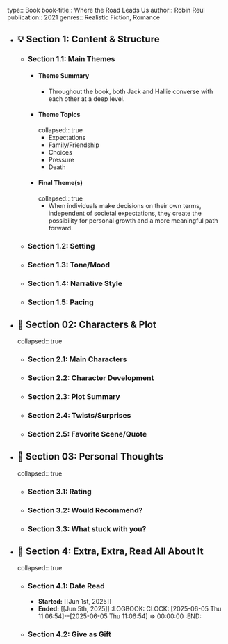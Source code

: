 type:: Book
book-title:: Where the Road Leads Us
author:: Robin Reul
publication:: 2021
genres:: Realistic Fiction, Romance

- ## 💡 Section 1: Content & Structure
	- ### **Section 1.1:** Main Themes
		- #### Theme Summary
			- Throughout the book, both Jack and Hallie converse with each other at a deep level.
		- #### Theme Topics
		  collapsed:: true
			- Expectations
			- Family/Friendship
			- Choices
			- Pressure
			- Death
		- #### Final Theme(s)
		  collapsed:: true
			- When individuals make decisions on their own terms, independent of societal expectations, they create the possibility for personal growth and a more meaningful path forward.
	- ### **Section 1.2:** Setting
	- ### **Section 1.3:** Tone/Mood
	- ### **Section 1.4:** Narrative Style
	- ### **Section 1.5:** Pacing
- ## 🧠 Section 02: Characters & Plot
  collapsed:: true
	- ### **Section 2.1:** Main Characters
	- ### **Section 2.2:** Character Development
	- ### **Section 2.3:** Plot Summary
	- ### **Section 2.4:** Twists/Surprises
	- ### **Section 2.5:** Favorite Scene/Quote
- ## 💭 Section 03: Personal Thoughts
  collapsed:: true
	- ###  **Section 3.1:** Rating
	- ### **Section 3.2:** Would Recommend?
	- ### **Section 3.3:** What stuck with you?
- ## 📰 Section 4: Extra, Extra, Read All About It
  collapsed:: true
	- ### **Section 4.1:** Date Read
		- **Started:** [[Jun 1st, 2025]]
		- **Ended:** [[Jun 5th, 2025]]
		  :LOGBOOK:
		  CLOCK: [2025-06-05 Thu 11:06:54]--[2025-06-05 Thu 11:06:54] =>  00:00:00
		  :END:
	- ### **Section 4.2:** Give as Gift